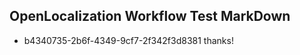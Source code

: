 ## OpenLocalization Workflow Test MarkDown
* b4340735-2b6f-4349-9cf7-2f342f3d8381 thanks!

<!--HONumber=Aug16_HO1-->


